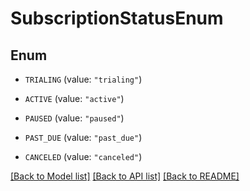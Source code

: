 # SubscriptionStatusEnum

## Enum


* `TRIALING` (value: `"trialing"`)

* `ACTIVE` (value: `"active"`)

* `PAUSED` (value: `"paused"`)

* `PAST_DUE` (value: `"past_due"`)

* `CANCELED` (value: `"canceled"`)


[[Back to Model list]](../README.md#documentation-for-models) [[Back to API list]](../README.md#documentation-for-api-endpoints) [[Back to README]](../README.md)


